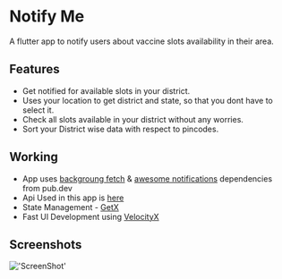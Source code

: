 # Notify Me

A flutter app to notify users about vaccine slots availability in their area.

## Features

- Get notified for available slots in your district.
- Uses your location to get district and state, so that you dont have to select it.
- Check all slots available in your district without any worries.
- Sort your District wise data with respect to pincodes.

## Working

- App uses [backgroung fetch]('https://pub.dev/packages/background_fetch') & [awesome notifications]('https://pub.dev/packages/awesome_notifications') dependencies from pub.dev
- Api Used in this app is [here]('https://apisetu.gov.in/api/cowin#/)
- State Management - [GetX]('https://pub.dev/packages/get')
- Fast UI Development using [VelocityX]('https://velocityx.dev/')

## Screenshots

!['ScreenShot']('https://github.com/KejariwalAyush/notify_me/blob/master/screenshot.PNG?raw=true')
